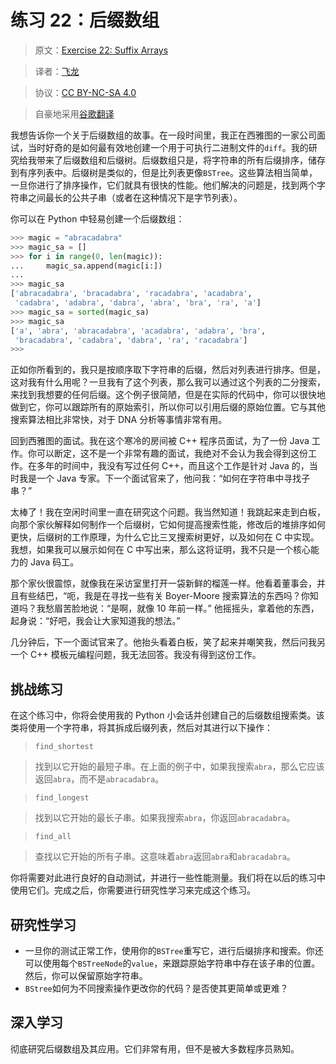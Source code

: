 # 练习 22：后缀数组

> 原文：[Exercise 22: Suffix Arrays](https://learncodethehardway.org/more-python-book/ex22.html)

> 译者：[飞龙](https://github.com/wizardforcel)

> 协议：[CC BY-NC-SA 4.0](http://creativecommons.org/licenses/by-nc-sa/4.0/)

> 自豪地采用[谷歌翻译](https://translate.google.cn/)

我想告诉你一个关于后缀数组的故事。在一段时间里，我正在西雅图的一家公司面试，当时好奇的是如何最有效地创建一个用于可执行二进制文件的`diff`。我的研究给我带来了后缀数组和后缀树。后缀数组只是，将字符串的所有后缀排序，储存到有序列表中。后缀树是类似的，但是比列表更像`BSTree`。这些算法相当简单，一旦你进行了排序操作，它们就具有很快的性能。他们解决的问题是，找到两个字符串之间最长的公共子串（或者在这种情况下是字节列表）。

你可以在 Python 中轻易创建一个后缀数组：

```py
>>> magic = "abracadabra"
>>> magic_sa = []
>>> for i in range(0, len(magic)):
...     magic_sa.append(magic[i:])
...
>>> magic_sa
['abracadabra', 'bracadabra', 'racadabra', 'acadabra',
 'cadabra', 'adabra', 'dabra', 'abra', 'bra', 'ra', 'a']
>>> magic_sa = sorted(magic_sa)
>>> magic_sa
['a', 'abra', 'abracadabra', 'acadabra', 'adabra', 'bra',
 'bracadabra', 'cadabra', 'dabra', 'ra', 'racadabra']
>>>
```

正如你所看到的，我只是按顺序取下字符串的后缀，然后对列表进行排序。但是，这对我有什么用呢？一旦我有了这个列表，那么我可以通过这个列表的二分搜索，来找到我想要的任何后缀。这个例子很简陋，但是在实际的代码中，你可以很快地做到它，你可以跟踪所有的原始索引，所以你可以引用后缀的原始位置。它与其他搜索算法相比非常快，对于 DNA 分析等事情非常有用。

回到西雅图的面试。我在这个寒冷的房间被 C++ 程序员面试，为了一份 Java 工作。你可以断定，这不是一个非常有趣的面试，我绝对不会认为我会得到这份工作。在多年的时间中，我没有写过任何 C++，而且这个工作是针对 Java 的，当时我是一个 Java 专家。下一个面试官来了，他问我：“如何在字符串中寻找子串？”

太棒了！我在空闲时间里一直在研究这个问题。我当然知道！我跳起来走到白板，向那个家伙解释如何制作一个后缀树，它如何提高搜索性能，修改后的堆排序如何更快，后缀树的工作原理，为什么它比三叉搜索树更好，以及如何在 C 中实现。我想，如果我可以展示如何在 C 中写出来，那么这将证明，我不只是一个核心能力的 Java 码工。

那个家伙很震惊，就像我在采访室里打开一袋新鲜的榴莲一样。他看着董事会，并且有些结巴，“呃，我是在寻找一些有关 Boyer-Moore 搜索算法的东西吗？你知道吗？我愁眉苦脸地说：“是啊，就像 10 年前一样。” 他摇摇头，拿着他的东西，起身说：“好吧，我会让大家知道我的想法。”

几分钟后，下一个面试官来了。他抬头看着白板，笑了起来并嘲笑我，然后问我另一个 C++ 模板元编程问题，我无法回答。我没有得到这份工作。

## 挑战练习

在这个练习中，你将会使用我的 Python 小会话并创建自己的后缀数组搜索类。该类将使用一个字符串，将其拆成后缀列表，然后对其进行以下操作：

> `find_shortest`

> 找到以它开始的最短子串。在上面的例子中，如果我搜索`abra`，那么它应该返回`abra`，而不是`abracadabra`。

> `find_longest`

> 找到以它开始的最长子串。如果我搜索`abra`，你返回`abracadabra`。

> `find_all`

> 查找以它开始的所有子串。这意味着`abra`返回`abra`和`abracadabra`。

你将需要对此进行良好的自动测试，并进行一些性能测量。我们将在以后的练习中使用它们。完成之后，你需要进行研究性学习来完成这个练习。

## 研究性学习

+   一旦你的测试正常工作，使用你的`BSTree`重写它，进行后缀排序和搜索。你还可以使用每个`BSTreeNode`的`value`，来跟踪原始字符串中存在该子串的位置。然后，你可以保留原始字符串。
+   `BStree`如何为不同搜索操作更改你的代码？是否使其更简单或更难？

## 深入学习

彻底研究后缀数组及其应用。它们非常有用，但不是被大多数程序员熟知。

